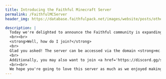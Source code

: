 ```yaml
---
title: Introducing the Faithful Minecraft Server
permalink: /FaithfulMCServer
header_img: https://database.faithfulpack.net/images/website/posts/other/server.jpg

description: |
  Today we're delighted to announce the Faithful community is expanding beyond Discord and into the game the packs are all about – Minecraft! The Faithful Minecraft Server is a place to meet fellow users of the pack, play the game and have fun. With a freebuild creative world available now and a survival world coming soon, the server has something for everyone. Oh, and have I mentioned that you can join with both Java and Bedrock? Thanks to Geyser you can play on the server with any device that supports Minecraft, be it your phone or the smart fridge you somehow managed to install Linux and WINE on.
  <br><br>
  <strong>Well, how do I join?</strong>
  <br>
  Glad you asked! The server can be accessed via the domain <strong>mc.faithfulpack.net</strong> (and the port <strong>25783</strong> if you're connecting using Bedrock Edition). You can join with Java Edition version 1.20.1 or the latest version of Bedrock Edition. Add the server to your server list and you're good to go!
  <br>
  Additionally, you may also want to join <a href='https://discord.gg/sN9YRQbBv7'>our Discord server</a> and grab yourself the Minecraft Server role to gain access to the server-related channels.
  <br><br>
  We hope you're going to love this server as much as we enjoyed making it, and we can't wait to see you there!
---
```

